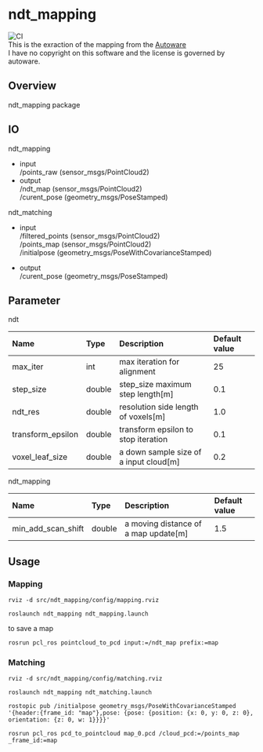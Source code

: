 ndt_mapping
====
![CI](https://github.com/rsasaki0109/ndt_mapping/workflows/Melodic/badge.svg)  
This is the exraction of the mapping from the [Autoware](https://github.com/Autoware-AI/autoware.ai)  
I have no copyright on this software and the license is governed by autoware.
## Overview
ndt_mapping package

## IO
ndt_mapping 
- input  
/points_raw (sensor_msgs/PointCloud2)  
- output  
/ndt_map (sensor_msgs/PointCloud2)  
/curent_pose (geometry_msgs/PoseStamped) 

ndt_matching  
- input   
/filtered_points (sensor_msgs/PointCloud2)  
/points_map (sensor_msgs/PointCloud2)  
/initialpose (geometry_msgs/PoseWithCovarianceStamped)   

- output  
/curent_pose (geometry_msgs/PoseStamped)  

## Parameter

ndt

|Name|Type|Description|Default value|
|:---|:---|:---|:---|
|max_iter|int|max iteration for alignment |25|
|step_size|double|step_size maximum step length[m]|0.1|
|ndt_res|double|resolution side length of voxels[m]|1.0|
|transform_epsilon|double|transform epsilon to stop iteration|0.1|
|voxel_leaf_size|double|a down sample size of a input cloud[m]|0.2|

ndt_mapping 

|Name|Type|Description|Default value|
|:---|:---|:---|:---|
|min_add_scan_shift|double|a moving distance of a map update[m]|1.5|

## Usage
### Mapping 

```
rviz -d src/ndt_mapping/config/mapping.rviz
```

```
roslaunch ndt_mapping ndt_mapping.launch
```

to save a map

```
rosrun pcl_ros pointcloud_to_pcd input:=/ndt_map prefix:=map
```

### Matching

```
rviz -d src/ndt_mapping/config/matching.rviz
```


```
roslaunch ndt_mapping ndt_matching.launch
```

```
rostopic pub /initialpose geometry_msgs/PoseWithCovarianceStamped '{header:{frame_id: "map"},pose: {pose: {position: {x: 0, y: 0, z: 0}, orientation: {z: 0, w: 1}}}}'
```

```
rosrun pcl_ros pcd_to_pointcloud map_0.pcd /cloud_pcd:=/points_map _frame_id:=map
```



